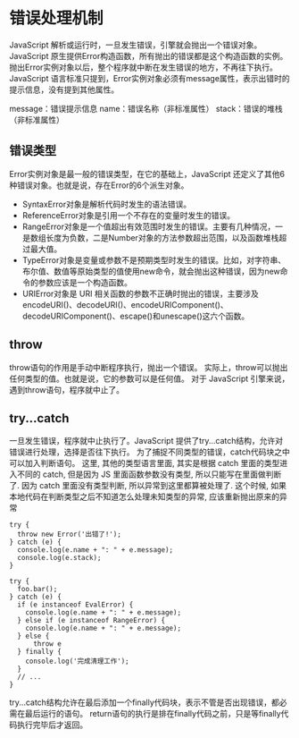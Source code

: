 # 错误处理机制

JavaScript 解析或运行时，一旦发生错误，引擎就会抛出一个错误对象。JavaScript 原生提供Error构造函数，所有抛出的错误都是这个构造函数的实例。
抛出Error实例对象以后，整个程序就中断在发生错误的地方，不再往下执行。
JavaScript 语言标准只提到，Error实例对象必须有message属性，表示出错时的提示信息，没有提到其他属性。

message：错误提示信息
name：错误名称（非标准属性）
stack：错误的堆栈（非标准属性）

## 错误类型

Error实例对象是最一般的错误类型，在它的基础上，JavaScript 还定义了其他6种错误对象。也就是说，存在Error的6个派生对象。

* SyntaxError对象是解析代码时发生的语法错误。
* ReferenceError对象是引用一个不存在的变量时发生的错误。
* RangeError对象是一个值超出有效范围时发生的错误。主要有几种情况，一是数组长度为负数，二是Number对象的方法参数超出范围，以及函数堆栈超过最大值。
* TypeError对象是变量或参数不是预期类型时发生的错误。比如，对字符串、布尔值、数值等原始类型的值使用new命令，就会抛出这种错误，因为new命令的参数应该是一个构造函数。
* URIError对象是 URI 相关函数的参数不正确时抛出的错误，主要涉及encodeURI()、decodeURI()、encodeURIComponent()、decodeURIComponent()、escape()和unescape()这六个函数。

## throw

throw语句的作用是手动中断程序执行，抛出一个错误。
实际上，throw可以抛出任何类型的值。也就是说，它的参数可以是任何值。
对于 JavaScript 引擎来说，遇到throw语句，程序就中止了。

## try...catch
一旦发生错误，程序就中止执行了。JavaScript 提供了try...catch结构，允许对错误进行处理，选择是否往下执行。
为了捕捉不同类型的错误，catch代码块之中可以加入判断语句。
这里, 其他的类型语言里面, 其实是根据 catch 里面的类型进入不同的 catch, 但是因为 JS 里面函数参数没有类型, 所以只能写在里面做判断了.
因为 catch 里面没有类型判断, 所以异常到这里都算被处理了. 这个时候, 如果本地代码在判断类型之后不知道怎么处理未知类型的异常, 应该重新抛出原来的异常 

``` JS
try {
  throw new Error('出错了!');
} catch (e) {
  console.log(e.name + ": " + e.message);
  console.log(e.stack);
}

try {
  foo.bar();
} catch (e) {
  if (e instanceof EvalError) {
    console.log(e.name + ": " + e.message);
  } else if (e instanceof RangeError) {
    console.log(e.name + ": " + e.message);
  } else {
      throw e
  } finally {
    console.log('完成清理工作');
  }
  // ...
}

```
try...catch结构允许在最后添加一个finally代码块，表示不管是否出现错误，都必需在最后运行的语句。
return语句的执行是排在finally代码之前，只是等finally代码执行完毕后才返回。
